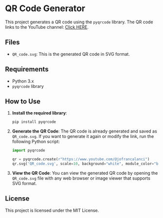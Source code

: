 # QR Code Generator

This project generates a QR code using the `pyqrcode` library. The QR code links to the YouTube channel: [Click HERE](https://www.youtube.com/@jofrancalanci).

## Files

- `QR_code.svg`: This is the generated QR code in SVG format.

## Requirements

- Python 3.x
- `pyqrcode` library

## How to Use

1. **Install the required library**:
    ```bash
    pip install pyqrcode
    ```

2. **Generate the QR Code**:
    The QR code is already generated and saved as `QR_code.svg`. If you want to generate it again or modify the link, run the following Python script:

    ```python
    import pyqrcode

    qr = pyqrcode.create(r"https://www.youtube.com/@jofrancalanci")
    qr.svg('QR_code.svg', scale=10, background="white", module_color="black")
    ```

3. **View the QR Code**:
   You can view the generated QR code by opening the `QR_code.svg` file with any web browser or image viewer that supports SVG format.

## License

This project is licensed under the MIT License.
